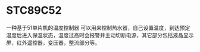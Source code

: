 # STC89C52

一种基于51单片机的温度控制器
可以用来控制热水器，自己设置温度，到达预定温度后进入保温状态，温度过高时会报警并主动切断电源，其它部分包括液晶显示屏，红外遥控器，变压器，整流部分等。
